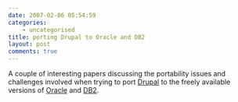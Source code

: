 ```yaml
---
date: 2007-02-06 05:54:59
categories:
    - uncategorised
title: porting Drupal to Oracle and DB2
layout: post
comments: true
---
```

A couple of interesting papers discussing the portability issues and
challenges involved when trying to port [Drupal](http://drupal.org/) to
the freely available versions of
[Oracle](http://www.oracle.com/technology/pub/articles/pedros-drupal.html)
and
[DB2](http://www-128.ibm.com/developerworks/library/i-osource9/#N105BA).
